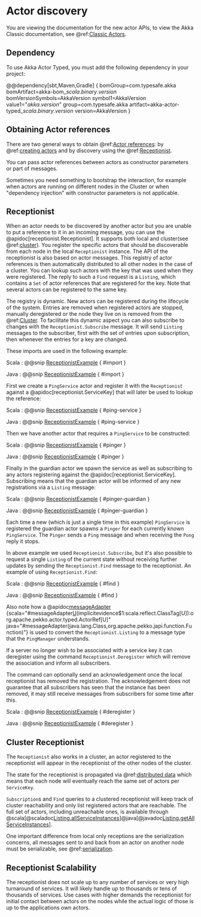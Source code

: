 # Actor discovery

You are viewing the documentation for the new actor APIs, to view the Akka Classic documentation, see @ref:[Classic Actors](../actors.md#actorselection).

## Dependency

To use Akka Actor Typed, you must add the following dependency in your project:

@@dependency[sbt,Maven,Gradle] {
  bomGroup=com.typesafe.akka bomArtifact=akka-bom_$scala.binary.version$ bomVersionSymbols=AkkaVersion
  symbol1=AkkaVersion
  value1="$akka.version$"
  group=com.typesafe.akka
  artifact=akka-actor-typed_$scala.binary.version$
  version=AkkaVersion
}

## Obtaining Actor references

There are two general ways to obtain @ref:[Actor references](../general/addressing.md#what-is-an-actor-reference): by
@ref:[creating actors](actor-lifecycle.md#creating-actors) and by discovery using the @ref:[Receptionist](#receptionist).

You can pass actor references between actors as constructor parameters or part of messages.

Sometimes you need something to bootstrap the interaction, for example when actors are running on
different nodes in the Cluster or when "dependency injection" with constructor parameters is not
applicable.

## Receptionist

When an actor needs to be discovered by another actor but you are unable to put a reference to it in an incoming message,
you can use the @apidoc[receptionist.Receptionist]. It supports both local and cluster(see @ref:[cluster](#cluster-receptionist)). You register the specific actors that should be discoverable 
from each node in the local `Receptionist` instance. The API of the receptionist is also based on actor messages. 
This registry of actor references is then automatically distributed to all other nodes in the case of a cluster. 
You can lookup such actors with the key that was used when they were registered. The reply to such a `Find` request is 
a `Listing`, which contains a `Set` of actor references that are registered for the key. Note that several actors can be 
registered to the same key.

The registry is dynamic. New actors can be registered during the lifecycle of the system. Entries are removed when 
registered actors are stopped, manually deregistered or the node they live on is removed from the @ref:[Cluster](cluster.md). 
To facilitate this dynamic aspect you can also subscribe to changes with the `Receptionist.Subscribe` message. It will send 
`Listing` messages to the subscriber, first with the set of entries upon subscription, then whenever the entries for a key are changed.

These imports are used in the following example:

Scala
:  @@snip [ReceptionistExample](/akka-cluster-typed/src/test/scala/docs/org/apache/pekko/cluster/typed/ReceptionistExample.scala) { #import }

Java
:  @@snip [ReceptionistExample](/akka-cluster-typed/src/test/java/jdocs/org/apache/pekko/cluster/typed/ReceptionistExample.java) { #import }

First we create a `PingService` actor and register it with the `Receptionist` against a
@apidoc[receptionist.ServiceKey] that will later be used to lookup the reference:

Scala
:  @@snip [ReceptionistExample](/akka-cluster-typed/src/test/scala/docs/org/apache/pekko/cluster/typed/ReceptionistExample.scala) { #ping-service }

Java
:  @@snip [ReceptionistExample](/akka-cluster-typed/src/test/java/jdocs/org/apache/pekko/cluster/typed/ReceptionistExample.java) { #ping-service }

Then we have another actor that requires a `PingService` to be constructed:

Scala
:  @@snip [ReceptionistExample](/akka-cluster-typed/src/test/scala/docs/org/apache/pekko/cluster/typed/ReceptionistExample.scala) { #pinger }

Java
:  @@snip [ReceptionistExample](/akka-cluster-typed/src/test/java/jdocs/org/apache/pekko/cluster/typed/ReceptionistExample.java) { #pinger }

Finally in the guardian actor we spawn the service as well as subscribing to any actors registering
against the @apidoc[receptionist.ServiceKey]. Subscribing means that the guardian actor will be informed of any
new registrations via a `Listing` message:

Scala
:  @@snip [ReceptionistExample](/akka-cluster-typed/src/test/scala/docs/org/apache/pekko/cluster/typed/ReceptionistExample.scala) { #pinger-guardian }

Java
:  @@snip [ReceptionistExample](/akka-cluster-typed/src/test/java/jdocs/org/apache/pekko/cluster/typed/ReceptionistExample.java) { #pinger-guardian }

Each time a new (which is just a single time in this example) `PingService` is registered the
guardian actor spawns a `Pinger` for each currently known `PingService`. The `Pinger`
sends a `Ping` message and when receiving the `Pong` reply it stops.

In above example we used `Receptionist.Subscribe`, but it's also possible to request a single `Listing`
of the current state without receiving further updates by sending the `Receptionist.Find` message to the
receptionist. An example of using `Receptionist.Find`:

Scala
:  @@snip [ReceptionistExample](/akka-cluster-typed/src/test/scala/docs/org/apache/pekko/cluster/typed/ReceptionistExample.scala) { #find }

Java
:  @@snip [ReceptionistExample](/akka-cluster-typed/src/test/java/jdocs/org/apache/pekko/cluster/typed/ReceptionistExample.java) { #find }

Also note how a @apidoc[messageAdapter](actor.typed.*.ActorContext) {scala="#messageAdapter[U](f:U=%3ET)(implicitevidence$1:scala.reflect.ClassTag[U]):org.apache.pekko.actor.typed.ActorRef[U]" java="#messageAdapter(java.lang.Class,org.apache.pekko.japi.function.Function)"} is used to convert the `Receptionist.Listing` to a message type that
the `PingManager` understands.

If a server no longer wish to be associated with a service key it can deregister using the command `Receptionist.Deregister`
which will remove the association and inform all subscribers.

The command can optionally send an acknowledgement once the local receptionist has removed the registration. The acknowledgement does not guarantee
that all subscribers has seen that the instance has been removed, it may still receive messages from subscribers for some time after this.

Scala
:  @@snip [ReceptionistExample](/akka-cluster-typed/src/test/scala/docs/org/apache/pekko/cluster/typed/ReceptionistExample.scala) { #deregister }

Java
:  @@snip [ReceptionistExample](/akka-cluster-typed/src/test/java/jdocs/org/apache/pekko/cluster/typed/ReceptionistExample.java) { #deregister }

## Cluster Receptionist

The `Receptionist` also works in a cluster, an actor registered to the receptionist will appear in the receptionist 
of the other nodes of the cluster.

The state for the receptionist is propagated via @ref:[distributed data](distributed-data.md) which means that each node
will eventually reach the same set of actors per `ServiceKey`.

`Subscription`s and `Find` queries to a clustered receptionist will keep track of cluster reachability and only list 
registered actors that are reachable. The full set of actors, including unreachable ones, is available through 
@scala[@scaladoc[Listing.allServiceInstances](pekko.typed.receptionist.Receptionist.Listing#allServiceInstances[T](key:org.apache.pekko.actor.typed.receptionist.ServiceKey[T]):Set[org.apache.pekko.actor.typed.ActorRef[T]])]@java[@javadoc[Listing.getAllServiceInstances](pekko.actor.typed.receptionist.Receptionist.Listing#getAllServiceInstances(org.apache.pekko.actor.typed.receptionist.ServiceKey))].

One important difference from local only receptions are the serialization concerns, all messages sent to and back from 
an actor on another node must be serializable, see @ref:[serialization](../serialization.md).

## Receptionist Scalability

The receptionist does not scale up to any number of services or very high turnaround of services. 
It will likely handle up to thousands or tens of thousands of services. Use cases with higher 
demands the receptionist for initial contact between actors on the nodes while the actual logic of those is up to the applications own actors. 
